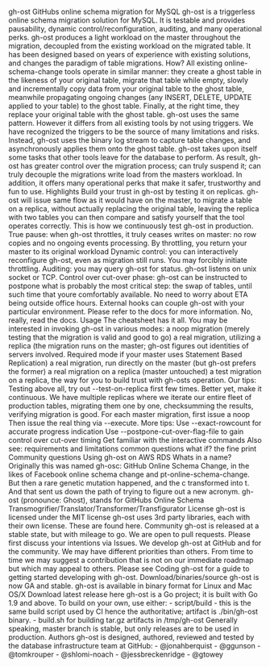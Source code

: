 gh-ost GitHubs online schema migration for MySQL gh-ost is a triggerless online schema migration solution for MySQL. It is testable and provides pausability, dynamic control/reconfiguration, auditing, and many operational perks. gh-ost produces a light workload on the master throughout the migration, decoupled from the existing workload on the migrated table. It has been designed based on years of experience with existing solutions, and changes the paradigm of table migrations. How? All existing online-schema-change tools operate in similar manner: they create a ghost table in the likeness of your original table, migrate that table while empty, slowly and incrementally copy data from your original table to the ghost table, meanwhile propagating ongoing changes (any INSERT, DELETE, UPDATE applied to your table) to the ghost table. Finally, at the right time, they replace your original table with the ghost table. gh-ost uses the same pattern. However it differs from all existing tools by not using triggers. We have recognized the triggers to be the source of many limitations and risks. Instead, gh-ost uses the binary log stream to capture table changes, and asynchronously applies them onto the ghost table. gh-ost takes upon itself some tasks that other tools leave for the database to perform. As result, gh-ost has greater control over the migration process; can truly suspend it; can truly decouple the migrations write load from the masters workload. In addition, it offers many operational perks that make it safer, trustworthy and fun to use. Highlights Build your trust in gh-ost by testing it on replicas. gh-ost will issue same flow as it would have on the master, to migrate a table on a replica, without actually replacing the original table, leaving the replica with two tables you can then compare and satisfy yourself that the tool operates correctly. This is how we continuously test gh-ost in production. True pause: when gh-ost throttles, it truly ceases writes on master: no row copies and no ongoing events processing. By throttling, you return your master to its original workload Dynamic control: you can interactively reconfigure gh-ost, even as migration still runs. You may forcibly initiate throttling. Auditing: you may query gh-ost for status. gh-ost listens on unix socket or TCP. Control over cut-over phase: gh-ost can be instructed to postpone what is probably the most critical step: the swap of tables, until such time that youre comfortably available. No need to worry about ETA being outside office hours. External hooks can couple gh-ost with your particular environment. Please refer to the docs for more information. No, really, read the docs. Usage The cheatsheet has it all. You may be interested in invoking gh-ost in various modes: a noop migration (merely testing that the migration is valid and good to go) a real migration, utilizing a replica (the migration runs on the master; gh-ost figures out identities of servers involved. Required mode if your master uses Statement Based Replication) a real migration, run directly on the master (but gh-ost prefers the former) a real migration on a replica (master untouched) a test migration on a replica, the way for you to build trust with gh-osts operation. Our tips: Testing above all, try out --test-on-replica first few times. Better yet, make it continuous. We have multiple replicas where we iterate our entire fleet of production tables, migrating them one by one, checksumming the results, verifying migration is good. For each master migration, first issue a noop Then issue the real thing via --execute. More tips: Use --exact-rowcount for accurate progress indication Use --postpone-cut-over-flag-file to gain control over cut-over timing Get familiar with the interactive commands Also see: requirements and limitations common questions what if? the fine print Community questions Using gh-ost on AWS RDS Whats in a name? Originally this was named gh-osc: GitHub Online Schema Change, in the likes of Facebook online schema change and pt-online-schema-change. But then a rare genetic mutation happened, and the c transformed into t. And that sent us down the path of trying to figure out a new acronym. gh-ost (pronounce: Ghost), stands for GitHubs Online Schema Transmogrifier/Translator/Transformer/Transfigurator License gh-ost is licensed under the MIT license gh-ost uses 3rd party libraries, each with their own license. These are found here. Community gh-ost is released at a stable state, but with mileage to go. We are open to pull requests. Please first discuss your intentions via Issues. We develop gh-ost at GitHub and for the community. We may have different priorities than others. From time to time we may suggest a contribution that is not on our immediate roadmap but which may appeal to others. Please see Coding gh-ost for a guide to getting started developing with gh-ost. Download/binaries/source gh-ost is now GA and stable. gh-ost is available in binary format for Linux and Mac OS/X Download latest release here gh-ost is a Go project; it is built with Go 1.9 and above. To build on your own, use either: - script/build - this is the same build script used by CI hence the authoritative; artifact is ./bin/gh-ost binary. - build.sh for building tar.gz artifacts in /tmp/gh-ost Generally speaking, master branch is stable, but only releases are to be used in production. Authors gh-ost is designed, authored, reviewed and tested by the database infrastructure team at GitHub: - @jonahberquist - @ggunson - @tomkrouper - @shlomi-noach - @jessbreckenridge - @gtowey